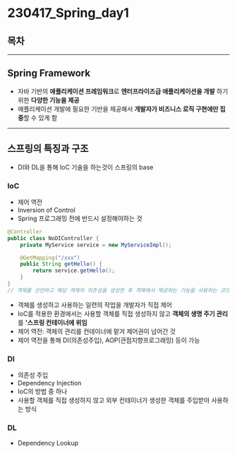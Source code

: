 # 230417_Spring_day1
## 목차

---
## Spring Framework
- 자바 기반의 **애플리케이션 프레임워크**로 **엔터프라이즈급 애플리케이션을 개발** 하기 위한 **다양한 기능을 제공**
- 애플리케이션 개발에 필요한 기반을 제공해서 **개발자가 비즈니스 로직 구현에만 집중**할 수 있게 함

---
## 스프링의 특징과 구조
- DI와 DL을 통해 IoC 기술을 하는것이 스프링의 base

### IoC
- 제어 역전
- Inversion of Control
- Spring 프로그래밍 전에 반드시 설정해야하는 것
```java
@Controller
public class NoDIController {
    private MyService service = new MyServiceImpl();

    @GetMapping("/xxx")
    public String getHello() {
        return service.getHello();
    }
}
// 객체를 선언하고 해당 객체의 의존성을 생성한 후 객체에서 제공하는 기능을 사용하는 코드
```
- 객체를 생성하고 사용하는 일련의 작업을 개발자가 직접 제어
- IoC를 적용한 환경에서는 사용할 객체를 직접 생성하지 않고 **객체의 생명 주기 관리**를 **'스프링 컨테이너에 위임**
- 제어 역전: 객체의 관리를 컨테이너에 맡겨 제어권이 넘어간 것
- 제어 역전을 통해 DI(의존성주입), AOP(관점지향프로그래밍) 등이 가능

### DI
- 의존성 주입
- Dependency Injection
- IoC의 방법 중 하나
- 사용할 객체를 직접 생성하지 않고 외부 컨테이너가 생성한 객체를 주입받아 사용하는 방식


### DL
- Dependency Lookup